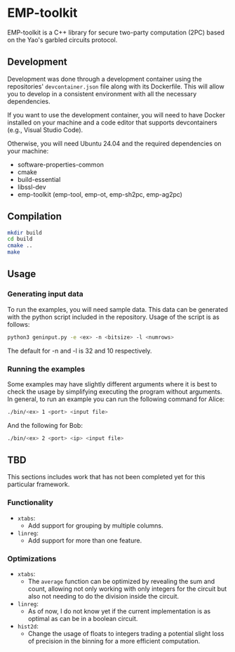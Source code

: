 # EMP-toolkit
EMP-toolkit is a C++ library for secure two-party computation (2PC) based on the Yao's garbled circuits protocol.

## Development
Development was done through a development container using the repositories' `devcontainer.json` file along with its Dockerfile. This will allow you to develop in a consistent environment with all the necessary dependencies.

If you want to use the development container, you will need to have Docker installed on your machine and a code editor that supports devcontainers (e.g., Visual Studio Code).

Otherwise, you will need Ubuntu 24.04 and the required dependencies on your machine:
- software-properties-common
- cmake
- build-essential
- libssl-dev
- emp-toolkit (emp-tool, emp-ot, emp-sh2pc, emp-ag2pc)


## Compilation

```bash
mkdir build
cd build
cmake ..
make
```

## Usage
### Generating input data
To run the examples, you will need sample data. This data can be generated with the python script included in the repository. Usage of the script is as follows:

```bash
python3 geninput.py -e <ex> -n <bitsize> -l <numrows>
```

The default for -n and -l is 32 and 10 respectively. 


### Running the examples
Some examples may have slightly different arguments where it is best to check the usage by simplifying executing the program without arguments. In general, to run an example you can run the following command for Alice:

```bash
./bin/<ex> 1 <port> <input file>
```

And the following for Bob:

```bash
./bin/<ex> 2 <port> <ip> <input file>
```


## TBD
This sections includes work that has not been completed yet for this particular framework.

### Functionality
- `xtabs`: 
    - Add support for grouping by multiple columns.
- `linreg`: 
    - Add support for more than one feature.

### Optimizations
- `xtabs`: 
    - The `average` function can be optimized by revealing the sum and count, allowing not only working with only integers for the circuit but also not needing to do the division inside the circuit.
- `linreg`:
    - As of now, I do not know yet if the current implementation is as optimal as can be in a boolean circuit.
- `hist2d`:
    - Change the usage of floats to integers trading a potential slight loss of precision in the binning for a more efficient computation.
